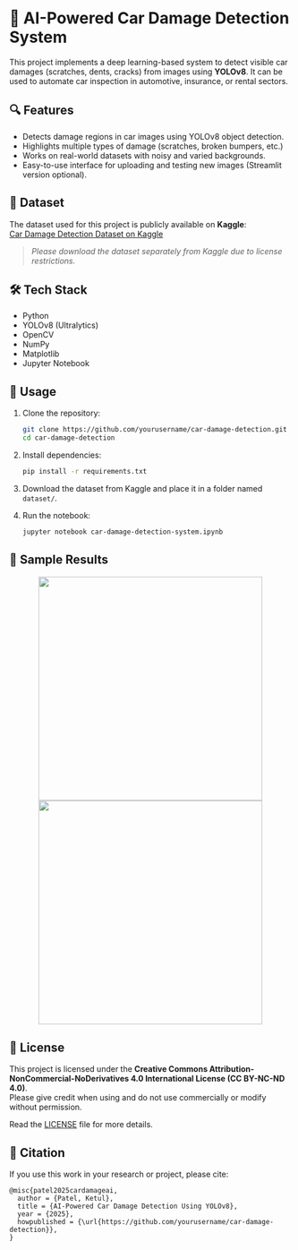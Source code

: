 # 🚗 AI-Powered Car Damage Detection System

This project implements a deep learning-based system to detect visible car damages (scratches, dents, cracks) from images using **YOLOv8**. It can be used to automate car inspection in automotive, insurance, or rental sectors.

## 🔍 Features
- Detects damage regions in car images using YOLOv8 object detection.
- Highlights multiple types of damage (scratches, broken bumpers, etc.)
- Works on real-world datasets with noisy and varied backgrounds.
- Easy-to-use interface for uploading and testing new images (Streamlit version optional).

## 📁 Dataset
The dataset used for this project is publicly available on **Kaggle**:  
[Car Damage Detection Dataset on Kaggle](https://www.kaggle.com/datasets/)

> *Please download the dataset separately from Kaggle due to license restrictions.*

## 🛠️ Tech Stack
- Python
- YOLOv8 (Ultralytics)
- OpenCV
- NumPy
- Matplotlib
- Jupyter Notebook

## 🚀 Usage

1. Clone the repository:
   ```bash
   git clone https://github.com/yourusername/car-damage-detection.git
   cd car-damage-detection
   ```

2. Install dependencies:
   ```bash
   pip install -r requirements.txt
   ```

3. Download the dataset from Kaggle and place it in a folder named `dataset/`.

4. Run the notebook:
   ```bash
   jupyter notebook car-damage-detection-system.ipynb
   ```

## 🧪 Sample Results
<p align="center">
  <img src="assets/sample_output_1.jpg" width="400"/>
  <img src="assets/sample_output_2.jpg" width="400"/>
</p>

## 📜 License

This project is licensed under the **Creative Commons Attribution-NonCommercial-NoDerivatives 4.0 International License (CC BY-NC-ND 4.0)**.  
Please give credit when using and do not use commercially or modify without permission.

Read the [LICENSE](LICENSE) file for more details.

## 🙏 Citation

If you use this work in your research or project, please cite:

```
@misc{patel2025cardamageai,
  author = {Patel, Ketul},
  title = {AI-Powered Car Damage Detection Using YOLOv8},
  year = {2025},
  howpublished = {\url{https://github.com/yourusername/car-damage-detection}},
}
```
